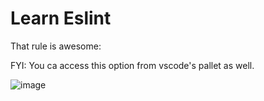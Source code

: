 # Learn Eslint

That rule is awesome:

FYI: You ca access this option from vscode's pallet as well.

![image](https://user-images.githubusercontent.com/31458531/204292741-4947249f-6da7-49c7-be3e-127d894baec2.png)
